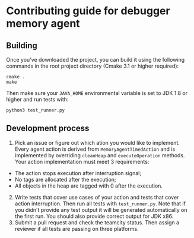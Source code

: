 # Contributing guide for debugger memory agent
## Building
Once you've downloaded the project, you can build it using the following commands in the root project directory (Cmake 3.1 or higher required):
```
cmake .
make
```

Then make sure your `JAVA_HOME` environmental variable is set to JDK 1.8 or higher and run tests with:
```
python3 test_runner.py
```

## Development process
1. Pick an issue or figure out which ation you would like to implement. Every agent action is derived from `MemoryAgentTimedAction` 
and is implemented by overriding `cleanHeap` and `executeOperation` methods. Your action implementation must meet 3 requirements:

  * The action stops execution after interruption signal;
  * No tags are allocated after the execution;
  * All objects in the heap are tagged with 0 after the execution.

2. Write tests that cover use cases of your action and tests that cover action interruption. Then run all tests with `test_runner.py`. Note that if you didn't provide any test output it will be 
generated automatically on the first run. You should also provide correct output for JDK x86.
3. Submit a pull request and check the teamcity status. Then assign a reviewer if all tests are passing on three platforms.
